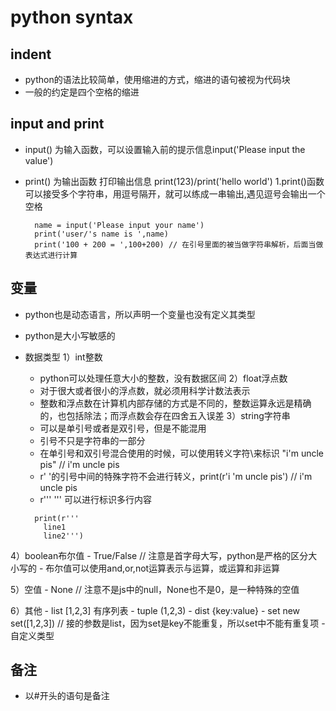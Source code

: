 # python syntax
## indent
- python的语法比较简单，使用缩进的方式，缩进的语句被视为代码块
- 一般的约定是四个空格的缩进
## input and print
- input() 为输入函数，可以设置输入前的提示信息input('Please input the value')
- print() 为输出函数 打印输出信息 print(123)/print('hello world')
  1.print()函数可以接受多个字符串，用逗号隔开，就可以练成一串输出,遇见逗号会输出一个空格
  
  ```
    name = input('Please input your name')
    print('user/'s name is ',name)
    print('100 + 200 = ',100+200) // 在引号里面的被当做字符串解析，后面当做表达式进行计算
  ```
## 变量
  - python也是动态语言，所以声明一个变量也没有定义其类型
  - python是大小写敏感的
  - 数据类型
  1）int整数
    - python可以处理任意大小的整数，没有数据区间
  2）float浮点数
    - 对于很大或者很小的浮点数，就必须用科学计数法表示
    - 整数和浮点数在计算机内部存储的方式是不同的，整数运算永远是精确的，也包括除法；而浮点数会存在四舍五入误差
  3）string字符串
    - 可以是单引号或者是双引号，但是不能混用
    - 引号不只是字符串的一部分
    - 在单引号和双引号混合使用的时候，可以使用转义字符\来标识 "i\'m uncle pis" // i'm uncle pis
    - r' '的引号中间的特殊字符不会进行转义，print(r'i \'m uncle pis') // i\'m uncle pis
    - r''' ''' 可以进行标识多行内容
    
    ```
      print(r'''
        line1
        line2''') 
    ```
  4）boolean布尔值
    - True/False // 注意是首字母大写，python是严格的区分大小写的
    - 布尔值可以使用and,or,not运算表示与运算，或运算和非运算
    
  5）空值
    - None // 注意不是js中的null，None也不是0，是一种特殊的空值
    
  6）其他
    - list [1,2,3] 有序列表
    - tuple (1,2,3)
    - dist {key:value}
    - set new set([1,2,3]) // 接的参数是list，因为set是key不能重复，所以set中不能有重复项
    - 自定义类型
  
## 备注
  - 以#开头的语句是备注
  

